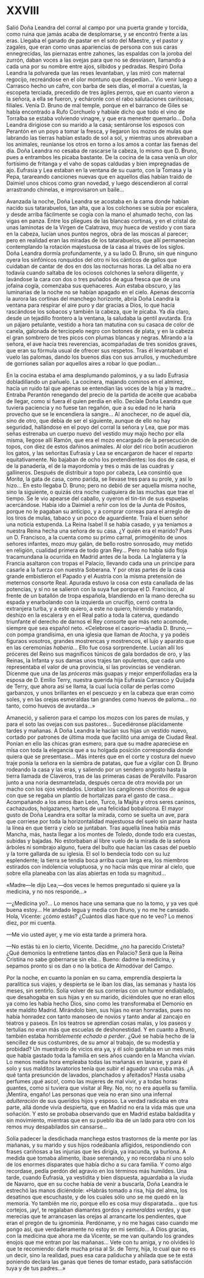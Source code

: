 # XXVIII

Salió Doña Leandra del corral al campo por una puerta grande y torcida, como
ruina que jamás acaba de desplomarse, y se encontró frente a las eras. Llegaba
el ganado de pastar en el soto del Maestre, y el pastor y zagales, que eran
como unas apariencias de persona con sus caras ennegrecidas, las piernazas
entre zahones, las espaldas con la joroba del zurrón, daban voces a las ovejas
para que no se desviasen, llamando a cada una por su nombre entre ajos,
silbidos y pedradas. Respiró Doña Leandra la polvareda que las reses
levantaban, y las miró con maternal regocijo, recreándose en el olor montuno
que despedían... Vio venir luego a Carrasco hecho un cafre, con barba de seis
días, el morral a cuestas, la escopeta terciada, precedido de tres ágiles
perros, que en cuanto vieron a la señora, a ella se fueron, y echáronle con el
rabo salutaciones cariñosas, filiales. Venía D. Bruno de mal temple, porque en
el barranco de Giles se había encontrado a Rufo Corchuelo y habíale dicho que
todo el vino de Torralba se estaba volviendo vinagre, y que era menester
quemarlo... Doña Leandra dirigiose con su marido a la casa; sentáronse los
esposos con Perantón en un poyo a tomar la fresca, y llegaron los mozos de
mulas que labrando las tierras habían estado de sol a sol, y mientras unos
abrevaban a los animales, reuníanse los otros en torno a los amos a contar las
faenas del día. Doña Leandra no cesaba de rascarse la cabeza, lo mismo que D.
Bruno, pues a entrambos les picaba bastante. De la cocina de la casa venía un
olor fortísimo de fritanga y el vaho de sopas caldudas y bien impregnadas de
ajo. Eufrasia y Lea estaban en la ventana de su cuarto, con la Tomasa y la
Pepa, tarareando canciones nuevas que en aquellos días habían traído de Daimiel
unos chicos como gran novedad, y luego descendieron al corral arrastrando
chinelas, e improvisaron un baile...

Avanzada la noche, Doña Leandra se acostaba en la cama donde habían nacido sus
tatarabuelos, tan alta, que a los colchones se subía por escalera, y desde
arriba fácilmente se cogía con la mano el ahumado techo, con las vigas en
panza. Entre los pliegues de las blancas cortinas, y en el cristal de unas
laminotas de la Virgen de Calatrava, muy hueca de vestido y con tiara en la
cabeza, lucían unos puntos negros, obra de las moscas al parecer; pero en
realidad eran las miradas de los tatarabuelos, que allí permanecían
contemplando la rotación majestuosa de la casa al través de los siglos. Doña
Leandra dormía profundamente, y a su lado D. Bruno, sin que ninguno oyera los
sinfónicos ronquidos del otro ni los cánticos de gallos que cuidaban de cantar
de dos en dos las nocturnas horas. La del alba no era todavía cuando saltaba de
los ociosos colchones la señora diligente, y lavándose la cara con dos o tres
puñados de agua fresca que de una jofaina cogía, comenzaba sus quehaceres. Aún
estaba obscuro, y las luminarias de la noche no se habían apagado en el cielo.
Apenas descorría la aurora las cortinas del manchego horizonte, abría Doña
Leandra la ventana para respirar el aire puro y dar gracias a Dios, lo que
hacía rascándose los sobacos y también la cabeza, que le picaba. Ya día claro,
desde un tejadillo frontero a la ventana, la saludaba la gentil avutarda. Era
un pájaro petulante, vestido a hora tan matutina con su casaca de color de
canela, galonada de terciopelo negro con botones de plata, y en la cabeza el
gran sombrero de tres picos con plumas blancas y negras. Mirando a la señora,
el ave hacía tres reverencias, acompañadas de tres sonidos graves, que eran su
fórmula usual de ofrecer sus respetos. Tras él levantaban el vuelo las palomas,
dando los buenos días con sus arrullos, y muchedumbre de gorriones salían por
aquellos aires a robar lo que podían...

En la cocina estaba el ama desplumando palominos, y a su lado Eufrasia
dobladillando un pañuelo. La cocinera, majando cominos en el almirez, hacía un
ruido tal que apenas se entendían las voces de la hija y la madre... Entraba
Perantón renegando del precio de la partida de aceite que acababa de llegar,
como si fuera él quien perdía en ello. Decíale Doña Leandra que tuviera
paciencia y no fuese tan regañón, que a su edad no le haría provecho que se le
encendiera la sangre... Al anochecer, no de aquel día, sino de otro, que debía
de ser el siguiente, aunque de ello no hay seguridad, hallándose en el poyo del
corral la señora y Lea, que por mas señas estrenaba un cuerpo nuevo del vestido
muy majo hecho por ella misma, llegose allí Ramón, que era el mozo encargado de
la persecución de topos, con diez de estos dañinos animales. Al olor del rico
botín acudieron los gatos, y las señoritas Eufrasia y Lea se encargaron de
hacer el reparto equitativamente. No bajaban de ocho los pretendientes: los dos
de casa, el de la panadería, el de la mayordomía y tres o más de las cuadras
y gallineros. Después de distribuir a topo por cabeza, Lea consintió que
*Morita*, la gata de casa, como parida, se llevase tres para su prole, y así lo
hizo... En esto llegaba D. Bruno; pero no debió de ser aquella misma noche,
sino la siguiente, o quizás otra noche cualquiera de las muchas que trae el
tiempo. Se le vio apearse del caballo, y oyeron el tin-tin de sus espuelas
acercándose. Había ido a Daimiel a reñir con los de la Junta de Pósitos, porque
no le pagaban su anticipo, y a comprar correas para el arreglo de los tiros de
mulas, tabaco y un poco de aguardiente. Traía el buen señor una noticia
estupenda. La Reina Isabel II se había casado, y ya teníamos a nuestra Reina
hecha una señora de su casa. ¿Y quién era el marido? Pues un D. Francisco, a la
cuenta como su primo carnal, primogénito de unos señores infantes, mozo muy
galán, de bello rostro sonrosado, muy metido en religión, cualidad primera de
todo gran Rey... Pero no había sido floja tracamundana la ocurrida en Madrid
antes de la boda. La Inglaterra y la Francia asaltaron con tropas el Palacio,
llevando cada una un príncipe para casarle a la fuerza con nuestra Soberana.
Y por otras partes de la casa grande embistieron el Papado y el Austria con la
misma pretensión de meternos consorte Real. Apurada estuvo la cosa con esta
canallada de las potencias, y si no se salieron con la suya fue porque el D.
Francisco, al frente de un batallón de tropa española, blandiendo en la mano
derecha su espada y enarbolando con la izquierda un crucifijo, cerró contra la
extranjera turba, y a este quiero, a este no quiero, hiriendo y matando,
deshizo en la escalera y en el Real patio a toda la caterva, quedando
triunfante el derecho de darnos el Rey consorte que más neto acomode, siempre
que sea español neto. «Celebrose el casorio—añadía D. Bruno,—con pompa
grandísima, en una iglesia que llaman de Atocha, y ya podéis figuraos vosotros,
grandes mostrencas y mostrencos, el lujo y aparato que en las ceremonias
*habería*... Ello fue cosa sorprendente. Lucían allí los próceres del Reino sus
magníficos túnicos de gala bordados de oro, y las Reinas, la Infanta y sus
damas unos trajes tan opulentos, que cada uno representaba el valor de una
provincia, si las provincias se vendieran. Dícenme que una de las *próceras*
más guapas y mejor emperifolladas era la esposa de D. Emilio Terry, nuestra
querida hija Eufrasia Carrasco y Quijada de Terry, que ahora así se llama, la
cual lucía collar de perlas como garbanzos, y unos brillantes en el pescuezo
y en la cabeza que eran como soles, y en las orejas esmeraldas tan grandes como
huevos de paloma... no tanto, como huevos de avutarda...»

Amaneció, y salieron para el campo los mozos con los pares de mulas, y para el
soto las ovejas con sus pastores... Sucediéronse plácidamente tardes y mañanas.
A Doña Leandra le hacían sus hijas un vestido nuevo, cortado por patrones de
última moda que facilitó una amiga de Ciudad Real. Ponían en ello las chicas
gran esmero, para que su madre apareciese en misa con toda la elegancia que
a su holgada posición correspondía donde quiera que se presentase... Más
interés que en el corte y costura del nuevo traje ponía la señora en la siembra
de patatas, que fue a vigilar con D. Bruno rodeando la casa y las eras,
y saliendo por un sendero angosto hasta la tierra llamada de Claveros, tras de
las primeras casas de Peralvillo. Pasaron junto a una noria desmantelada,
después cerca de otra movida por un macho con los ojos vendados. Lloraban los
cangilones chorritos de agua con que se regaba un plantío de hortalizas para el
gasto de casa... Acompañando a los amos iban León, Turco, la Majita y otros
seres caninos, cachazudos, holgazanes, hartos de una felicidad bobalicona. El
mayor gusto de Doña Leandra era soltar la mirada, como se suelta un ave, para
que corriese por toda la horizontalidad majestuosa del suelo sin parar hasta la
línea en que tierra y cielo se juntaban. Tras aquella línea había más Mancha,
más, hasta llegar a los montes de Toledo, donde todo era cuestas, subidas
y bajadas. No estorbaban al libre vuelo de la mirada de la señora árboles ni
sombrajo alguno, fuera del bulto que hacían las casas del pueblo y la torre
gallarda de su iglesia. El sol lo bendecía todo con su luz esplendente; la
tierra se tendía boca arriba cuan larga era, los miembros estirados con
indolencia voluptuosa, y no hacía más que mirar al cielo, que sobre ella
planeaba con las alas abiertas en toda su magnitud...

«Madre—le dijo Lea,—dos veces le hemos preguntado si quiere ya la medicina,
y no nos responde...»

—¿Medicina yo?... Lo menos hace una semana que no la tomo, y ya ves qué buena
estoy... He andado legua y media con Bruno, y no me he cansado. Hola, Vicente:
¿cómo estás? ¿Cuántos días hace que no te veo? Lo menos diez, por mi cuenta.

—Me vio usted ayer, y me vio esta tarde a primera hora.

—No estás tú en lo cierto, Vicente. Decidme, ¿no ha parecido Cristeta? ¿Qué
demonios la entretiene tantos días en Palacio? Será que la Reina Cristina no
sabe gobernarse sin ella... Bueno: dadme la medicina, y sepamos pronto si os
dan o no la botica de Almodóvar del Campo.

Por la noche, en cuanto la ponían en su cama, emprendía despierta la paralítica
sus viajes, y despierta se le iban los días, las semanas y hasta los meses, sin
sentirlo. Solía volver de sus correrías con un humor endiablado, que desahogaba
en sus hijas y en su marido, diciéndoles que no eran ellos ya como les había
hecho Dios, sino como les transformaba el Demonio en este maldito Madrid.
Mirándolo bien, sus hijas no eran honradas, pues no había honradez con tanto
manoseo de novios y tanto andar al zancajo en teatros y paseos. En los teatros
se aprendían cosas malas, y los paseos y tertulias no eran más que escuelas de
deshonestidad. Y en cuanto a Bruno, también estaba *horriblemente echado
a perder*. ¿Qué se había hecho de la sencillez de sus costumbres, de su amor al
trabajo, de su modestia y probidad? Un muestrario de vicios era ya, y él solo
gastaba en un mes más que había gastado toda la familia en seis años cuando en
la Mancha vivían. Lo menos media hora empleaba todas las mañanas en lavarse,
y para él solo y sus malditos lavatorios tenía que subir el aguador una cuba
más. ¿A qué tanta presunción de lavados, planchados y afeitados? Hasta usaba
perfumes ¡qué asco!, como las mujeres de mal vivir, y a todas horas guantes,
como si tuviera que visitar al Rey. No, no; no era aquella su familia.
¡Mentira, engaño! Las personas que veía no eran sino una infernal
*adulteración* de sus queridos hijos y esposo. La verdad radicaba en otra
parte, allá donde vivía despierta, que en Madrid no era la vida más que una
soñación. Y esto se probaba observando que en Madrid estaba baldadita y sin
movimiento, mientras que en su pueblo iba de un lado para otro con los remos
muy despabilados sin cansarse...

Solía padecer la desdichada manchega estos trastornos de la mente por las
mañanas, y su marido y sus hijos rodeábanla afligidos, respondiendo con frases
cariñosas a las injurias que les dirigía, ya iracunda, ya burlona. A medida que
tomaba alimento, íbase serenando, y no recordaba ni uno solo de los enormes
disparates que había dicho a su cara familia. Y como algo recordase, pedía
perdón del agravio en los términos más humildes. Una tarde, cuando Eufrasia, ya
vestidita y bien dispuesta, aguardaba a la viuda de Navarro, que en su coche
había de venir a buscarla, Doña Leandra le estrechó las manos diciéndole:
«Habrás tomado a risa, hija del alma, los desatinos que escuchaste, y de los
cuales sólo uno se me quedó en la memoria. Yo también me río, porque ello es
cosa muy disparatada... que tus cortejos, ¡ay!, te regalaban diamantes gordos
y *esmeraldas verdes*, y que merecías que te arrancasen las orejas al
arrancarte los pendientes, que eran el pregón de tu ignominia. Perdóname, y no
me hagas caso cuando me pongo así, que verdaderamente no estoy en mi sentido...
A Dios gracias, con la medicina que ahora me da Vicente, se me van quitando los
grandes enojos que me entran por las mañanas... Vete con tu amiga, y no olvides
lo que te recomiendo: darle mucha prisa al Sr. de Terry, hija, lo cual que no
es un decir, sino la realidad, pues esa cara paliducha y ahilada que se te está
poniendo declara las ganas que tienes de tomar estado, para satisfacción tuya
y de tus padres...»
